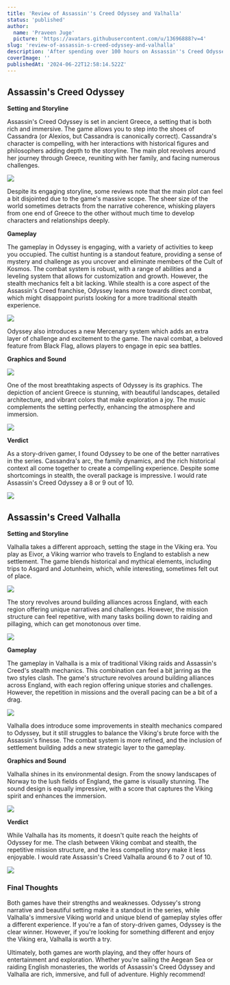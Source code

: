 ```yaml
---
title: 'Review of Assassin''s Creed Odyssey and Valhalla'
status: 'published'
author:
  name: 'Praveen Juge'
  picture: 'https://avatars.githubusercontent.com/u/13696888?v=4'
slug: 'review-of-assassin-s-creed-odyssey-and-valhalla'
description: 'After spending over 100 hours on Assassin''s Creed Odyssey and Assassin''s Creed Valhalla, I have a lot to share. Historically, I''ve enjoyed most of the Assassin''s Creed games, but these two, in particular, have left a lasting impression on me.'
coverImage: ''
publishedAt: '2024-06-22T12:58:14.522Z'
---
```


## Assassin's Creed Odyssey

**Setting and Storyline**

Assassin's Creed Odyssey is set in ancient Greece, a setting that is both rich and immersive. The game allows you to step into the shoes of Cassandra (or Alexios, but Cassandra is canonically correct). Cassandra's character is compelling, with her interactions with historical figures and philosophers adding depth to the storyline. The main plot revolves around her journey through Greece, reuniting with her family, and facing numerous challenges.

**![](../../images/vfxwpam-A2NT.jpeg)**

Despite its engaging storyline, some reviews note that the main plot can feel a bit disjointed due to the game's massive scope. The sheer size of the world sometimes detracts from the narrative coherence, whisking players from one end of Greece to the other without much time to develop characters and relationships deeply.

**Gameplay**

The gameplay in Odyssey is engaging, with a variety of activities to keep you occupied. The cultist hunting is a standout feature, providing a sense of mystery and challenge as you uncover and eliminate members of the Cult of Kosmos. The combat system is robust, with a range of abilities and a leveling system that allows for customization and growth. However, the stealth mechanics felt a bit lacking. While stealth is a core aspect of the Assassin's Creed franchise, Odyssey leans more towards direct combat, which might disappoint purists looking for a more traditional stealth experience.

**![](../../images/vg06olq-U0MD.jpeg)**

Odyssey also introduces a new Mercenary system which adds an extra layer of challenge and excitement to the game. The naval combat, a beloved feature from Black Flag, allows players to engage in epic sea battles.

**Graphics and Sound**

**![](../../images/ipcleoj-E0Nz.jpeg)**

One of the most breathtaking aspects of Odyssey is its graphics. The depiction of ancient Greece is stunning, with beautiful landscapes, detailed architecture, and vibrant colors that make exploration a joy. The music complements the setting perfectly, enhancing the atmosphere and immersion.

![](../../images/xcjgfug-E4MD.jpeg)

**Verdict**

As a story-driven gamer, I found Odyssey to be one of the better narratives in the series. Cassandra's arc, the family dynamics, and the rich historical context all come together to create a compelling experience. Despite some shortcomings in stealth, the overall package is impressive. I would rate Assassin's Creed Odyssey a 8 or 9 out of 10.

![](../../images/mr2vtyq-cxNj.jpeg)

## Assassin's Creed Valhalla

**Setting and Storyline**

Valhalla takes a different approach, setting the stage in the Viking era. You play as Eivor, a Viking warrior who travels to England to establish a new settlement. The game blends historical and mythical elements, including trips to Asgard and Jotunheim, which, while interesting, sometimes felt out of place.

![](../../images/uprryf8-g4OT.jpeg)

The story revolves around building alliances across England, with each region offering unique narratives and challenges. However, the mission structure can feel repetitive, with many tasks boiling down to raiding and pillaging, which can get monotonous over time.

![](../../images/s6u0qkl-c5Mz.jpeg)

**Gameplay**

The gameplay in Valhalla is a mix of traditional Viking raids and Assassin's Creed's stealth mechanics. This combination can feel a bit jarring as the two styles clash. The game's structure revolves around building alliances across England, with each region offering unique stories and challenges. However, the repetition in missions and the overall pacing can be a bit of a drag.

![](../../images/lil1c7t-A0Mz.jpeg)

Valhalla does introduce some improvements in stealth mechanics compared to Odyssey, but it still struggles to balance the Viking's brute force with the Assassin's finesse. The combat system is more refined, and the inclusion of settlement building adds a new strategic layer to the gameplay.

**Graphics and Sound**

Valhalla shines in its environmental design. From the snowy landscapes of Norway to the lush fields of England, the game is visually stunning. The sound design is equally impressive, with a score that captures the Viking spirit and enhances the immersion.

![](../../images/lzkhfjm-IyMT.jpeg)

**Verdict**

While Valhalla has its moments, it doesn't quite reach the heights of Odyssey for me. The clash between Viking combat and stealth, the repetitive mission structure, and the less compelling story make it less enjoyable. I would rate Assassin's Creed Valhalla around 6 to 7 out of 10.

![](../../images/2yiszpn-Y5Mj.jpeg)

### Final Thoughts

Both games have their strengths and weaknesses. Odyssey's strong narrative and beautiful setting make it a standout in the series, while Valhalla's immersive Viking world and unique blend of gameplay styles offer a different experience. If you're a fan of story-driven games, Odyssey is the clear winner. However, if you're looking for something different and enjoy the Viking era, Valhalla is worth a try.

Ultimately, both games are worth playing, and they offer hours of entertainment and exploration. Whether you're sailing the Aegean Sea or raiding English monasteries, the worlds of Assassin's Creed Odyssey and Valhalla are rich, immersive, and full of adventure. Highly recommend!